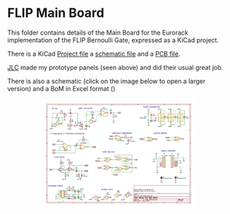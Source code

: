 # FLIP Main Board

This folder contains details of the Main Board for the Eurorack implementation of the FLIP Bernoulli Gate, expressed as a KiCad project.


There is a KiCad [Project file](https://github.com/m0xpd/FLIP/blob/main/Eurorack/Main%20Board/Files/Flip%20Main%20Board.kicad_pro) a [schematic file](https://github.com/m0xpd/FLIP/blob/main/Eurorack/Main%20Board/Files/Flip%20Main%20Board.kicad_sch) and a [PCB file](https://github.com/m0xpd/FLIP/blob/main/Eurorack/Main%20Board/Files/Flip%20Main%20Board.kicad_pcb). 

[JLC](https://jlcpcb.com/) made my prototype panels (seen above) and did their usual great job.

There is also a schematic (click on the image below to open a larger version) and a BoM in Excel format ()

<p align='center'>
<img width=70%, src="https://github.com/m0xpd/FLIP/blob/main/Eurorack/Main%20Board/Files/Flip%20Main%20Board.jpg">
</p>

